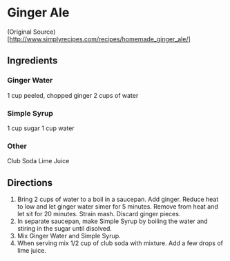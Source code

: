 # Ginger Ale
(Original Source)[http://www.simplyrecipes.com/recipes/homemade_ginger_ale/]

## Ingredients
### Ginger Water
1 cup peeled, chopped ginger
2 cups of water

### Simple Syrup
1 cup sugar
1 cup water

### Other
Club Soda
Lime Juice

## Directions
1. Bring 2 cups of water to a boil in a saucepan. Add ginger. Reduce heat to low and let ginger water simer for 5 minutes. Remove from heat and let sit for 20 minutes. Strain mash. Discard ginger pieces.
2. In separate saucepan, make Simple Syrup by boiling the water and stiring in the sugar until disolved.
3. Mix Ginger Water and Simple Syrup.
4. When serving mix 1/2 cup of club soda with mixture. Add a few drops of lime juice.
